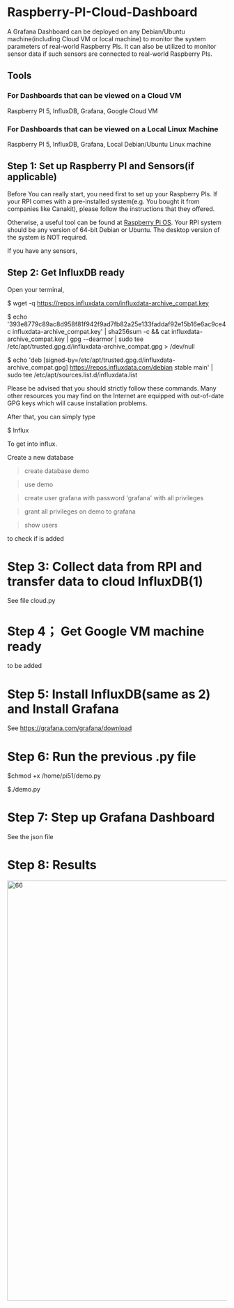 # Raspberry-PI-Cloud-Dashboard
A Grafana Dashboard can be deployed on any Debian/Ubuntu machine(including Cloud VM or local machine) to monitor the system parameters of real-world Raspberry PIs. It can also be utilized to monitor sensor data if such sensors are connected to real-world Raspberry PIs.

## Tools
### For Dashboards that can be viewed on a Cloud VM 
Raspberry PI 5, InfluxDB, Grafana, Google Cloud VM
### For Dashboards that can be viewed on a Local Linux Machine 
Raspberry PI 5, InfluxDB, Grafana, Local Debian/Ubuntu Linux machine

## Step 1: Set up Raspberry PI and Sensors(if applicable)
Before You can really start, you need first to set up your Raspberry PIs. If your RPI comes with a pre-installed system(e.g. You bought it from companies like Canakit), please follow the instructions that they offered.

Otherwise, a useful tool can be found at [Raspberry Pi OS](https://www.raspberrypi.com/software/). Your RPI system should be any version of 64-bit Debian or Ubuntu. The desktop version of the system is NOT required. 

If you have any sensors, 

## Step 2: Get InfluxDB ready
Open your terminal,

 $ wget -q https://repos.influxdata.com/influxdata-archive_compat.key
 
 $ echo '393e8779c89ac8d958f81f942f9ad7fb82a25e133faddaf92e15b16e6ac9ce4c influxdata-archive_compat.key' | sha256sum -c && cat influxdata-archive_compat.key | gpg --dearmor | sudo tee /etc/apt/trusted.gpg.d/influxdata-archive_compat.gpg > /dev/null
 
 $ echo 'deb [signed-by=/etc/apt/trusted.gpg.d/influxdata-archive_compat.gpg] https://repos.influxdata.com/debian stable main' | sudo tee /etc/apt/sources.list.d/influxdata.list
 
Please be advised that you should strictly follow these commands. Many other resources you may find on the Internet are equipped with out-of-date GPG keys which will cause installation problems.

After that, you can simply type

 $ Influx
 
To get into influx.

Create a new database 

>create database demo

>use demo

>create user grafana with password 'grafana' with all privileges

>grant all privileges on demo to grafana

>show users

to check if is added

# Step 3: Collect data from RPI and transfer data to cloud InfluxDB(1)
See file cloud.py

# Step 4； Get Google VM machine ready
to be added

# Step 5: Install InfluxDB(same as 2) and Install Grafana
See https://grafana.com/grafana/download

# Step 6: Run the previous .py file

$chmod +x /home/pi51/demo.py

$./demo.py

# Step 7: Step up Grafana Dashboard
See the json file

# Step 8: Results
<img width="962" alt="66" src="https://github.com/user-attachments/assets/5ab320f1-0c3a-45dc-9068-fcdfc412fc11">
